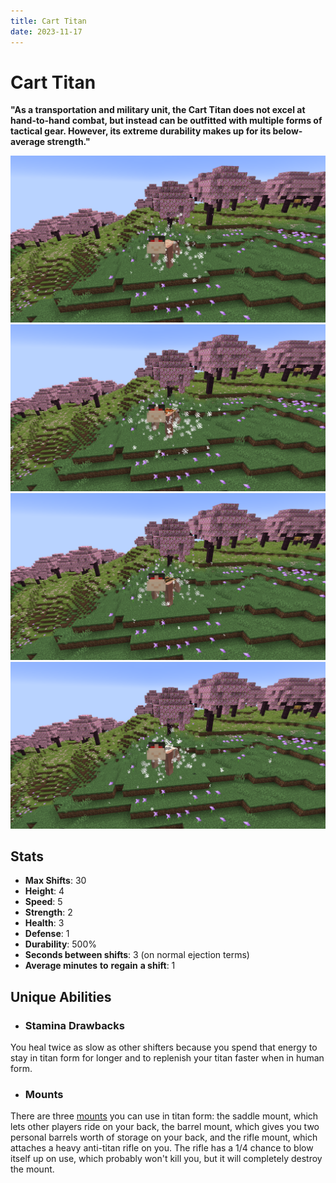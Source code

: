 ```yaml
---
title: Cart Titan
date: 2023-11-17
---
```


# Cart Titan
**"As a transportation and military unit, the Cart Titan does not excel at hand-to-hand combat, but instead can be outfitted with multiple forms of tactical gear. However, its extreme durability makes up for its below-average strength."**

![The Cart Titan in a Cherry Blossom biome](../images/cart_titan_full.png)
![The Cart Titan with a saddle mount in a Cherry Blossom biome](../images/cart_titan_saddle_full.png)
![The Cart Titan with a barrel mount in a Cherry Blossom biome](../images/cart_titan_barrel_full.png)
![The Cart Titan with a rifle mount in a Cherry Blossom biome](../images/cart_titan_rifle_full.png)

## Stats
* __Max Shifts__: 30
* __Height__: 4
* __Speed__: 5
* __Strength__: 2
* __Health__: 3
* __Defense__: 1
* __Durability__: 500%
* __Seconds between shifts__: 3 (on normal ejection terms)
* __Average minutes__ __to__ __regain__ __a shift__: 1

## Unique Abilities
* ### Stamina Drawbacks
You heal twice as slow as other shifters because you spend that energy to stay in titan form for longer and to replenish your titan faster when in human form.
* ### Mounts
There are three [mounts](../misc/cart_mounts.md) you can use in titan form: the saddle mount, which lets other players ride on your back, the barrel mount, which gives you two personal barrels worth of storage on your back, and the rifle mount, which attaches a heavy anti-titan rifle on you. The rifle has a 1/4 chance to blow itself up on use, which probably won't kill you, but it will completely destroy the mount.